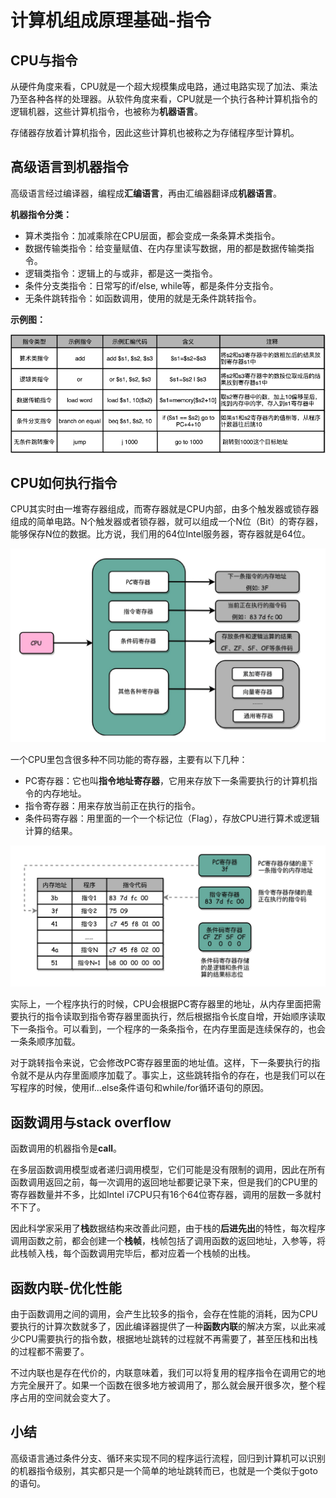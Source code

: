 # 计算机组成原理基础-指令

## CPU与指令

从硬件角度来看，CPU就是一个超大规模集成电路，通过电路实现了加法、乘法乃至各种各样的处理器。从软件角度来看，CPU就是一个执行各种计算机指令的逻辑机器，这些计算机指令，也被称为**机器语言**。

存储器存放着计算机指令，因此这些计算机也被称之为存储程序型计算机。

## 高级语言到机器指令

高级语言经过编译器，编程成**汇编语言**，再由汇编器翻译成**机器语言**。

**机器指令分类：**

- 算术类指令：加减乘除在CPU层面，都会变成一条条算术类指令。
- 数据传输类指令：给变量赋值、在内存里读写数据，用的都是数据传输类指令。
- 逻辑类指令：逻辑上的与或非，都是这一类指令。
- 条件分支类指令：日常写的if/else, while等，都是条件分支指令。
- 无条件跳转指令：如函数调用，使用的就是无条件跳转指令。

**示例图：**

![指令示例图](../img/指令.png)

## CPU如何执行指令

CPU其实时由一堆寄存器组成，而寄存器就是CPU内部，由多个触发器或锁存器组成的简单电路。N个触发器或者锁存器，就可以组成一个N位（Bit）的寄存器，能够保存N位的数据。比方说，我们用的64位Intel服务器，寄存器就是64位。

![img.png](../img/寄存器.png)

一个CPU里包含很多种不同功能的寄存器，主要有以下几种：

- PC寄存器：它也叫**指令地址寄存器**，它用来存放下一条需要执行的计算机指令的内存地址。
- 指令寄存器：用来存放当前正在执行的指令。
- 条件码寄存器：用里面的一个一个标记位（Flag），存放CPU进行算术或逻辑计算的结果。

![img.png](../img/寄存器指令.png)

实际上，一个程序执行的时候，CPU会根据PC寄存器里的地址，从内存里面把需要执行的指令读取到指令寄存器里面执行，然后根据指令长度自增，开始顺序读取下一条指令。可以看到，一个程序的一条条指令，在内存里面是连续保存的，也会一条条顺序加载。

对于跳转指令来说，它会修改PC寄存器里面的地址值。这样，下一条要执行的指令就不是从内存里面顺序加载了。事实上，这些跳转指令的存在，也是我们可以在写程序的时候，使用if...else条件语句和while/for循环语句的原因。

## 函数调用与stack overflow

函数调用的机器指令是**call**。

在多层函数调用模型或者递归调用模型，它们可能是没有限制的调用，因此在所有函数调用返回之前，每一次调用的返回地址都要记录下来，但是我们的CPU里的寄存器数量并不多，比如Intel i7CPU只有16个64位寄存器，调用的层数一多就村不下了。

因此科学家采用了**栈**数据结构来改善此问题，由于栈的**后进先出**的特性，每次程序调用函数之前，都会创建一个**栈帧**，栈帧包括了调用函数的返回地址，入参等，将此栈帧入栈，每个函数调用完毕后，都对应着一个栈帧的出栈。

## 函数内联-优化性能

由于函数调用之间的调用，会产生比较多的指令，会存在性能的消耗，因为CPU要执行的计算次数就多了，因此编译器提供了一种**函数内联**的解决方案，以此来减少CPU需要执行的指令数，根据地址跳转的过程就不再需要了，甚至压栈和出栈的过程都不需要了。

不过内联也是存在代价的，内联意味着，我们可以将复用的程序指令在调用它的地方完全展开了。如果一个函数在很多地方被调用了，那么就会展开很多次，整个程序占用的空间就会变大了。

## 小结

高级语言通过条件分支、循环来实现不同的程序运行流程，回归到计算机可以识别的机器指令级别，其实都只是一个简单的地址跳转而已，也就是一个类似于goto的语句。
